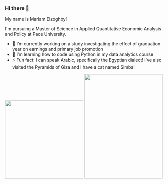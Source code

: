 ### Hi there 👋

My name is Mariam Elzoghby!

I'm pursuing a Master of Science in Applied Quantitative Economic Analysis and Policy at Pace University.


- 🔭 I’m currently working on a study investigating the effect of graduation year on earnings and primary job promotion
- 🌱 I’m learning how to code using Python in my data analytics course 
- ⚡ Fun fact: I can speak Arabic, specifically the Egyptian dialect! I've also visited the Pyramids of Giza and I have a cat named Simba!


<img src="https://github.com/mariamelzoghby/mariamelzoghby/assets/157535392/0cd560bd-6450-45b3-ba24-8908847cfa70" width="250">

<img src="https://github.com/mariamelzoghby/mariamelzoghby/assets/157535392/212f9547-645f-4fb7-942e-7a42f01c7d69" width="250" height="334">



<!--
**mariamelzoghby/mariamelzoghby** is a ✨ _special_ ✨ repository because its `README.md` (this file) appears on your GitHub profile.

Here are some ideas to get you started:
- 👯 I’m looking to collaborate on ...
- 🤔 I’m looking for help with ...
- 💬 Ask me about ...
- 📫 How to reach me: ...
- 😄 Pronouns: ...

-->
